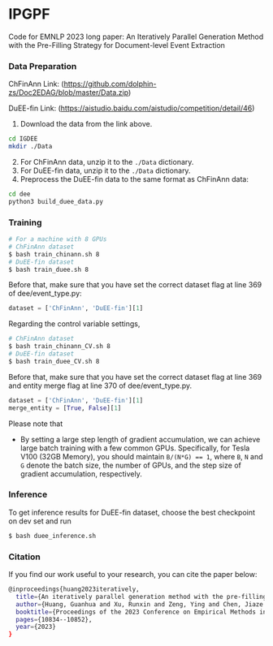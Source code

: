 # IPGPF

Code for EMNLP 2023 long paper: An Iteratively Parallel Generation Method with the Pre-Filling Strategy for Document-level Event Extraction

### Data Preparation

ChFinAnn Link: (https://github.com/dolphin-zs/Doc2EDAG/blob/master/Data.zip)

DuEE-fin Link: (https://aistudio.baidu.com/aistudio/competition/detail/46)


1. Download the data from the link above.
```bash
cd IGDEE
mkdir ./Data 
```
2. For ChFinAnn data, unzip it to the `./Data` dictionary.
3. For DuEE-fin data, unzip it to the `./Data` dictionary.
4. Preprocess the DuEE-fin data to the same format as ChFinAnn data:
```bash
cd dee
python3 build_duee_data.py
```

### Training
```bash
# For a machine with 8 GPUs
# ChFinAnn dataset
$ bash train_chinann.sh 8
# DuEE-fin dataset
$ bash train_duee.sh 8
```


Before that, make sure that you have set the correct dataset flag at line 369 of dee/event_type.py:
```python
dataset = ['ChFinAnn', 'DuEE-fin'][1]
```



Regarding the control variable settings, 
```bash
# ChFinAnn dataset
$ bash train_chinann_CV.sh 8
# DuEE-fin dataset
$ bash train_duee_CV.sh 8
```

Before that, make sure that you have set the correct dataset flag at line 369 and entity merge flag at line 370 of dee/event_type.py.
```python
dataset = ['ChFinAnn', 'DuEE-fin'][1]
merge_entity = [True, False][1]
```


Please note that
- By setting a large step length of gradient accumulation, we can achieve large batch training with a few common GPUs.
Specifically, for Tesla V100 (32GB Memory), you should maintain `B/(N*G) == 1`,
where `B`, `N` and `G` denote the batch size, the number of GPUs, and the step size of gradient accumulation, respectively.

### Inference

To get inference results for DuEE-fin dataset, choose the best checkpoint on dev set and run
```bash
$ bash duee_inference.sh
```

### Citation

If you find our work useful to your research, you can cite the paper below:
```bash
@inproceedings{huang2023iteratively,
  title={An iteratively parallel generation method with the pre-filling strategy for document-level event extraction},
  author={Huang, Guanhua and Xu, Runxin and Zeng, Ying and Chen, Jiaze and Yang, Zhouwang and Weinan, E},
  booktitle={Proceedings of the 2023 Conference on Empirical Methods in Natural Language Processing},
  pages={10834--10852},
  year={2023}
}
```
